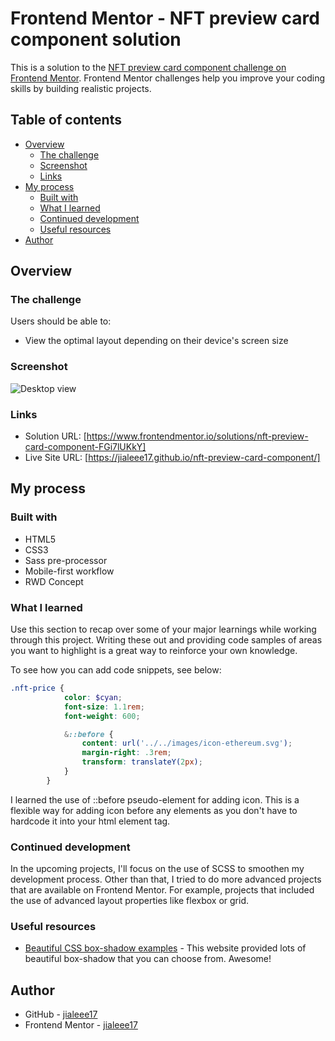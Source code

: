 # Frontend Mentor - NFT preview card component solution

This is a solution to the [NFT preview card component challenge on Frontend Mentor](https://www.frontendmentor.io/challenges/nft-preview-card-component-SbdUL_w0U). Frontend Mentor challenges help you improve your coding skills by building realistic projects. 

## Table of contents

- [Overview](#overview)
  - [The challenge](#the-challenge)
  - [Screenshot](#screenshot)
  - [Links](#links)
- [My process](#my-process)
  - [Built with](#built-with)
  - [What I learned](#what-i-learned)
  - [Continued development](#continued-development)
  - [Useful resources](#useful-resources)
- [Author](#author)

## Overview

### The challenge

Users should be able to:

- View the optimal layout depending on their device's screen size

### Screenshot

![Desktop view](images/screenshot/desktop-view.png)

### Links

- Solution URL: [https://www.frontendmentor.io/solutions/nft-preview-card-component-FGi7lUKkY]
- Live Site URL: [https://jialeee17.github.io/nft-preview-card-component/]

## My process

### Built with

- HTML5
- CSS3
- Sass pre-processor
- Mobile-first workflow
- RWD Concept

### What I learned

Use this section to recap over some of your major learnings while working through this project. Writing these out and providing code samples of areas you want to highlight is a great way to reinforce your own knowledge.

To see how you can add code snippets, see below:

```scss
.nft-price {
            color: $cyan;
            font-size: 1.1rem;
            font-weight: 600;

            &::before {
                content: url('../../images/icon-ethereum.svg');
                margin-right: .3rem;
                transform: translateY(2px);
            }
        }
```
I learned the use of ::before pseudo-element for adding icon. This is a flexible way for adding icon before any elements as you don't have to hardcode it into your html element tag.

### Continued development

In the upcoming projects, I'll focus on the use of SCSS to smoothen my development process. Other than that, I tried to do more advanced projects that are available on Frontend Mentor. For example, projects that included the use of advanced layout properties like flexbox or grid. 


### Useful resources

- [Beautiful CSS box-shadow examples](https://getcssscan.com/css-box-shadow-examples) - This website provided lots of beautiful box-shadow that you can choose from. Awesome!

## Author

- GitHub - [jialeee17](https://github.com/jiale456?tab=repositories)
- Frontend Mentor - [jialeee17](https://www.frontendmentor.io/profile/jiale456)
